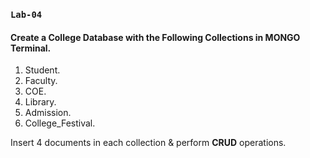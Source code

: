 ### `Lab-04`

#### Create a College Database with the Following Collections in MONGO Terminal.

1. Student.
2. Faculty.
3. COE.
4. Library.
5. Admission.
6. College_Festival.

Insert 4 documents in each collection & perform **CRUD** operations. 
